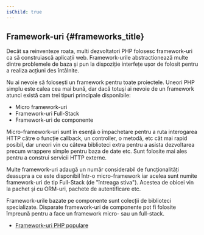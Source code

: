 ```yaml
---
isChild: true
---
```


## Framework-uri {#frameworks_title}

Decât sa reinventeze roata, multi dezvoltatori PHP folosesc framework-uri ca să construiască
aplicații web. Framework-urile abstractionează multe dintre problemele de baza și pun la
dispoziție interfețe ușor de folosit pentru a realiza acțiuni des întâlnite.

Nu ai nevoie să folosești un framework pentru toate proiectele. Uneori PHP simplu este
calea cea mai bună, dar dacă totuși ai nevoie de un framework atunci există cam trei tipuri
principale disponibile:

* Micro framework-uri
* Framework-uri Full-Stack
* Framework-uri de componente

Micro-framework-uri sunt în esență o împachetare pentru a ruta interogarea HTTP către
o funcție callback, un controller, o metodă, etc cât mai rapid posibil, dar uneori
vin cu câteva biblioteci extra pentru a asista dezvoltarea precum wrappere simple
pentru baza de date etc. Sunt folosite mai ales pentru a construi servicii HTTP externe.

Multe framework-uri adaugă un număr considerabil de funcționalități deasupra a ce este
disponibil într-o micro-framework iar acelea sunt numite framework-uri de tip Full-Stack
(de "întreaga stiva"). Acestea de obicei vin la pachet și cu ORM-uri, pachete de
autentificare etc.

Framework-urile bazate pe componente sunt colecții de biblioteci specializate.
Disparate framework-uri de componente pot fi folosite împreună pentru a face un
framework micro- sau un full-stack.


* [Framework-uri PHP populare](https://github.com/codeguy/php-the-right-way/wiki/Frameworks)
